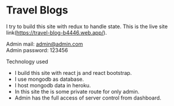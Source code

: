 # Travel Blogs

I try to build this site with redux to handle state.
This is the live site link(https://travel-blog-b4446.web.app/).

Admin mail: admin@admin.com </br>
Admin password: 123456 

Technology used
<ul>
  <li>I build this site with react js and react bootstrap.</li>
  <li>I use mongodb as database.</li>
  <li>I host mongodb data in heroku.</li>
  <li>In this site the is some private route for only admin.</li>
  <li>Admin has the full access of server control from dashboard.</li>
</ul>
